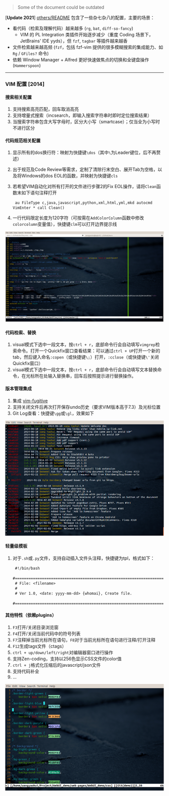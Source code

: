 > Some of the document could be outdated

[**Update 2021**] [others/README](./others/README.md) 包含了一些杂七杂八的配置，主要的场景：

- 看代码（检索及理解代码）越来越多 (`rg`, `bat`, `diff-so-fancy`)
    - VIM 的 PL Integration 类插件开始逐步减少（重度 Coding 场景下，JetBrains' IDE yyds），但 `fzf`, `tagbar` 等插件越来越香
- 文件检索越来越高频 (`fzf`，包括 fzf-vim 提供的很多模糊搜索的集成能力、如 `Rg` / `GFiles?` 命令)
- 依赖 Window Manager + Alfred 更好快速做焦点的切换和全键盘操作 (`Hammerspoon`)

----

### VIM 配置 [2014]

#### 搜索相关配置

1. 支持搜索高亮匹配，回车取消高亮
2. 支持增量式搜索（incsearch，即输入搜索字符串时即时定位搜索结果）
3. 当搜索字符串包含大写字母时，区分大小写（smartcase）；仅当全为小写时不进行区分

#### 代码规范相关配置

1. 显示所有的dos换行符：映射为快捷键`\dos`（其中`\`为Leader键位，后不再赘述）
2. 出于规范及Code Review等需求，定制了清除行末空白、展开Tab为空格，以及将Windows的dos EOL的函数，并映射为快捷键`cls`
3. 若希望VIM自动化对所有打开的文件进行步骤2的Fix EOL操作，请将`Clean`函数末如下语句注释打开

        au FileType c,java,javascript,python,xml,html,yml,mkd autocmd VimEnter * call Clean()
4. 一行代码限定长度为120字符（可按需在`AddColorColumn`函数中修改`colorcolumn`变量值），快捷键`clm`可以打开边界提示线

<img src="/images/vim-column.png" alt="vim-column">

#### 代码检索、替换

1. visual模式下选中一段文本，按`ctrl + r`，底部命令行会自动填写`vimgrep`检索命令。打开一个Quickfix窗口查看结果：可以通过`ctrl + UP`打开一个新的tab，然后键入命名`:copen`（或快捷键`\;`）打开，`:cclose`（或快捷键`\'`关闭Quickfix窗口）
2. visual模式下选中一段文本，按`ctrl + r`，底部命令行会自动填写文本替换命令，在光标所在处输入替换串，回车后按照提示进行替换操作。

#### 版本管理集成

1. 集成 [vim-fugitive](https://github.com/tpope/vim-fugitive)
2. 支持关闭文件后再次打开保存undo历史（要求VIM版本高于7.3）及光标位置
3. Git Log查看：快捷键`\gg`或`\gl`，效果如下

<img src="/images/vim-log.png" alt="vim-log">

#### 轻量级模板

1. 对于`.sh`或`.py`文件，支持自动插入文件头注释，快捷键为tpl，格式如下：

        #!/bin/bash
        #===========================================================================
        # File: <filename>
        #
        # Ver 1.0, <date: yyyy-mm-dd> {whomai}, Create file.
        #===========================================================================

#### 其他特性（依赖plugins）

1. `F3`打开/关闭目录浏览窗
2. `F4`打开/关闭当前代码中的符号列表
3. `F7`注释掉当前光标所在语句，`F8`对于当前光标所在语句进行注释/打开注释
4. `F12`生成tags文件（ctags）
5. `ctrl + up/down/left/right`对编辑器窗口进行操作
6. 支持Zen-coding，支持以256色显示CSS文件的color值
7. `ctrl + j`格式化压缩后的javascript/json文件
8. 支持代码补全
9. ...

<img src="/images/vim-color.png" alt="vim-color">
